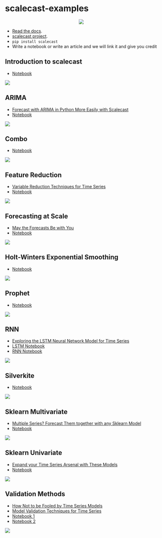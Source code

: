 # scalecast-examples

<p align="center">
  <img src="logo2.png" />
</p>

- [Read the docs](https://scalecast-examples.readthedocs.io/en/latest/).  
- [scalecast project](https://github.com/mikekeith52/scalecast).  
- `pip install scalecast`  
- Write a notebook or write an article and we will link it and give you credit

## Introduction to scalecast
- [Notebook](./misc/introduction/introduction.ipynb)

![](./misc/introduction/misc_introduction_introduction_101_0.png)

## ARIMA
- [Forecast with ARIMA in Python More Easily with Scalecast](https://towardsdatascience.com/forecast-with-arima-in-python-more-easily-with-scalecast-35125fc7dc2e)
- [Notebook](./arima/arima.ipynb)

![](./arima/download.png)

## Combo
- [Notebook](./combo/combo.ipynb)

![](./combo/download.png)

## Feature Reduction
- [Variable Reduction Techniques for Time Series](https://medium.com/towards-data-science/variable-reduction-techniques-for-time-series-646743f726d4)
- [Notebook](./misc/feature-selection/feature_selection.ipynb)

![](./misc/feature-selection/misc_feature-selection_feature_selection_18_1.png)

## Forecasting at Scale
- [May the Forecasts Be with You](https://towardsdatascience.com/may-the-forecasts-be-with-you-introducing-scalecast-pt-2-692f3f7f0be5)
- [Notebook](./misc/multi-series/multi-series.ipynb)

![](https://media2.giphy.com/media/vV2Mbr9v6pH1D8hiLb/giphy.gif?cid=790b7611eb56b43191020435cbedf6453a74ddc2cebd017d&rid=giphy.gif&ct=g)

## Holt-Winters Exponential Smoothing
- [Notebook](./hwes/hwes.ipynb)

![](./hwes/hwes_hwes_41_0.png)

## Prophet
- [Notebook](./prophet/prophet.ipynb)

![](./prophet/prophet_prophet_17_0.png)

## RNN
- [Exploring the LSTM Neural Network Model for Time Series](https://towardsdatascience.com/exploring-the-lstm-neural-network-model-for-time-series-8b7685aa8cf)
- [LSTM Notebook](./lstm/lstm.ipynb)
- [RNN Notebook](./rnn/rnn.ipynb)

![](./rnn/rnn_rnn_35_0.png)

## Silverkite
- [Notebook](./silverkite/silverkite.ipynb)

![](./silverkite/silverkite_silverkite_27_0.png)

## Sklearn Multivariate
- [Multiple Series? Forecast Them together with any Sklearn Model](https://towardsdatascience.com/multiple-series-forecast-them-together-with-any-sklearn-model-96319d46269)
- [Notebook](./multivariate/multivariate.ipynb)

![](./multivariate/multivariate_multivariate_45_0.png)

## Sklearn Univariate
- [Expand your Time Series Arsenal with These Models](https://towardsdatascience.com/expand-your-time-series-arsenal-with-these-models-10c807d37558)
- [Notebook](./sklearn/sklearn.ipynb)

![](./sklearn/sklearn_sklearn_51_0.png)

## Validation Methods
- [How Not to be Fooled by Time Series Models](https://towardsdatascience.com/how-not-to-be-fooled-by-time-series-forecasting-8044f5838de3)
- [Model Validation Techniques for Time Series](https://towardsdatascience.com/model-validation-techniques-for-time-series-3518269bd5b3)
- [Notebook 1](./misc/validation/fooled_by_forecasting_models/fooled.ipynb)
- [Notebook 2](./misc/validation/validation.ipynb)

![](./misc/validation/fooled_by_forecasting_models/download.png)